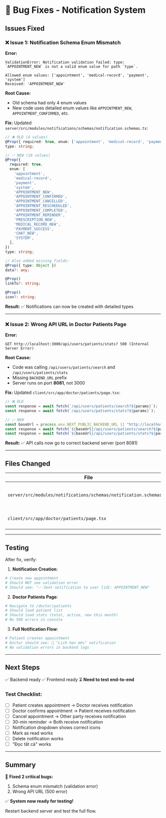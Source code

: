 # 🔧 Bug Fixes - Notification System

## Issues Fixed

### ❌ Issue 1: Notification Schema Enum Mismatch

**Error:**

```
ValidationError: Notification validation failed: type: `APPOINTMENT_NEW` is not a valid enum value for path `type`.

Allowed enum values: ['appointment', 'medical-record', 'payment', 'system']
Received: 'APPOINTMENT_NEW'
```

**Root Cause:**

- Old schema had only 4 enum values
- New code uses detailed enum values like `APPOINTMENT_NEW`, `APPOINTMENT_CONFIRMED`, etc.

**Fix:**
Updated `server/src/modules/notifications/schemas/notification.schemas.ts`:

```typescript
// ❌ OLD (4 values)
@Prop({ required: true, enum: ['appointment', 'medical-record', 'payment', 'system'] })
type: string;

// ✅ NEW (16 values)
@Prop({
  required: true,
  enum: [
    'appointment',
    'medical-record',
    'payment',
    'system',
    'APPOINTMENT_NEW',
    'APPOINTMENT_CONFIRMED',
    'APPOINTMENT_CANCELLED',
    'APPOINTMENT_RESCHEDULED',
    'APPOINTMENT_COMPLETED',
    'APPOINTMENT_REMINDER',
    'PRESCRIPTION_NEW',
    'MEDICAL_RECORD_NEW',
    'PAYMENT_SUCCESS',
    'CHAT_NEW',
    'SYSTEM',
  ],
})
type: string;

// Also added missing fields:
@Prop({ type: Object })
data?: any;

@Prop()
linkTo?: string;

@Prop()
icon?: string;
```

**Result:** ✅ Notifications can now be created with detailed types

---

### ❌ Issue 2: Wrong API URL in Doctor Patients Page

**Error:**

```
GET http://localhost:3000/api/users/patients/stats? 500 (Internal Server Error)
```

**Root Cause:**

- Code was calling `/api/users/patients/search` and `/api/users/patients/stats`
- Missing `BACKEND_URL` prefix
- Server runs on port **8081**, not 3000

**Fix:**
Updated `client/src/app/doctor/patients/page.tsx`:

```typescript
// ❌ OLD
const response = await fetch(`/api/users/patients/search?${params}`);
const response = await fetch(`/api/users/patients/stats?${params}`);

// ✅ NEW
const baseUrl = process.env.NEXT_PUBLIC_BACKEND_URL || "http://localhost:8081";
const response = await fetch(`${baseUrl}/api/users/patients/search?${params}`);
const response = await fetch(`${baseUrl}/api/users/patients/stats?${params}`);
```

**Result:** ✅ API calls now go to correct backend server (port 8081)

---

## Files Changed

| File                                                               | Change                                    | Lines |
| ------------------------------------------------------------------ | ----------------------------------------- | ----- |
| `server/src/modules/notifications/schemas/notification.schemas.ts` | Added 12 enum values + 3 fields + indexes | +20   |
| `client/src/app/doctor/patients/page.tsx`                          | Added BACKEND_URL to 2 API calls          | +4    |

---

## Testing

After fix, verify:

1. **Notification Creation**:

```bash
# Create new appointment
# Should NOT see validation error
# Should see: "✅ Sent notification to user {id}: APPOINTMENT_NEW"
```

2. **Doctor Patients Page**:

```bash
# Navigate to /doctor/patients
# Should load patient list
# Should load stats (total, active, new this month)
# No 500 errors in console
```

3. **Full Notification Flow**:

```bash
# Patient creates appointment
# Doctor should see: 📅 "Lịch hẹn mới" notification
# No validation errors in backend logs
```

---

## Next Steps

✅ Backend ready
✅ Frontend ready
⏳ **Need to test end-to-end**

### Test Checklist:

- [ ] Patient creates appointment → Doctor receives notification
- [ ] Doctor confirms appointment → Patient receives notification
- [ ] Cancel appointment → Other party receives notification
- [ ] 30-min reminder → Both receive notification
- [ ] Notification dropdown shows correct icons
- [ ] Mark as read works
- [ ] Delete notification works
- [ ] "Đọc tất cả" works

---

## Summary

🐛 **Fixed 2 critical bugs:**

1. Schema enum mismatch (validation error)
2. Wrong API URL (500 error)

✅ **System now ready for testing!**

Restart backend server and test the full flow.
